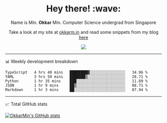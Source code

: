 <h1 align="center"> Hey there! :wave:</h1>

<p align="center">Name is Min. <strong>Okkar</strong> Min. Computer Science undergrad from Singapore</p>

<p align="center">Take a look at my site at <a href="https://okkarm.in" target="_blank">okkarm.in</a> and read some snippets from my blog <a href="https://okkarm.in/blog" target="_blank">here</a></p>

<p align="center">
  <a href="https://okkarm.in/linkedin" target='_blank'>
    <img src="https://img.shields.io/badge/linkedin-%230077B5.svg?&style=for-the-badge&logo=linkedin&logoColor=white" />
  </a>
 </p>

---

📊 Weekly development breakdown

<!--START_SECTION:waka-->
```text
TypeScript   4 hrs 40 mins   ████████▓░░░░░░░░░░░░░░░░   34.96 % 
YAML         3 hrs 50 mins   ███████▒░░░░░░░░░░░░░░░░░   28.71 % 
Python       1 hr 35 mins    ███░░░░░░░░░░░░░░░░░░░░░░   11.89 % 
JSON         1 hr 9 mins     ██▒░░░░░░░░░░░░░░░░░░░░░░   08.71 % 
Markdown     1 hr 3 mins     ██░░░░░░░░░░░░░░░░░░░░░░░   07.94 % 
```
<!--END_SECTION:waka-->

---

📈 Total GitHub stats

<p>
  <a href="https://github.com/OkkarMin"><img src="https://github-readme-stats.vercel.app/api?username=OkkarMin&hide_border=true&show_icons=true&theme=graywhite" alt="OkkarMin's GitHub stats"></a>
</p>
